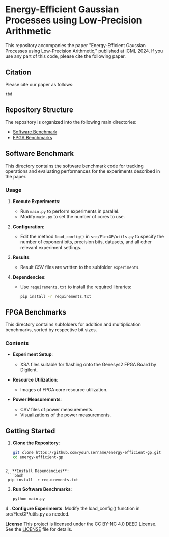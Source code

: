 # Energy-Efficient Gaussian Processes using Low-Precision Arithmetic

This repository accompanies the paper "Energy-Efficient Gaussian Processes using Low-Precision Arithmetic," published at ICML 2024. If you use any part of this code, please cite the following paper.

## Citation
Please cite our paper as follows:
```bash
tbd
```

## Repository Structure
The repository is organized into the following main directories:

- [Software Benchmark](#software-benchmark)
- [FPGA Benchmarks](#fpga-benchmarks)

## Software Benchmark
This directory contains the software benchmark code for tracking operations and evaluating performances for the experiments described in the paper.

### Usage
1. **Execute Experiments**: 
   - Run `main.py` to perform experiments in parallel. 
   - Modify `main.py` to set the number of cores to use.

2. **Configuration**:
   - Edit the method `load_config()` in `src/FlexGP/utils.py` to specify the number of exponent bits, precision bits, datasets, and all other relevant experiment settings.

3. **Results**:
   - Result CSV files are written to the subfolder `experiments`.

4. **Dependencies**:
   - Use `requirements.txt` to install the required libraries:
     ```bash
     pip install -r requirements.txt
     ```

## FPGA Benchmarks
This directory contains subfolders for addition and multiplication benchmarks, sorted by respective bit sizes.

### Contents
- **Experiment Setup**: 
  - XSA files suitable for flashing onto the Genesys2 FPGA Board by Digilent.
  
- **Resource Utilization**: 
  - Images of FPGA core resource utilization.
  
- **Power Measurements**:
  - CSV files of power measurements.
  - Visualizations of the power measurements.

## Getting Started
1. **Clone the Repository**:
   ```bash
   git clone https://github.com/yourusername/energy-efficient-gp.git
   cd energy-efficient-gp
  ```

2. **Install Dependencies**:
   ```bash
   pip install -r requirements.txt
  ```

3. **Run Software Benchmarks**:
   ```bash
   python main.py
   ```

4 . **Configure Experiments**:
Modify the load_config() function in src/FlexGP/utils.py as needed.

**License**
This project is licensed under the CC BY-NC 4.0 DEED License. See the [LICENSE](https://creativecommons.org/licenses/by-nc/4.0/) file for details.
